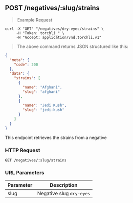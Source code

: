 ## POST /negatives/:slug/strains

> Example Request

```shell
curl -X "GET" "/negatives/dry-eyes/strains" \
     -H "Token: torchli_" \
     -H "Accept: application/vnd.torchli.v1"
```

> The above command returns JSON structured like this:

```json
{
  "meta": {
    "code": 200
  },
  "data": {
    "strains": [
      {
        "name": "Afghani",
        "slug": "afghani"
      },
      {
        "name": "Jedi Kush",
        "slug": "jedi-kush"
      }
    ]
  }
}
```

This endpoint retrieves the strains from a negative

### HTTP Request

`GET /negatives/:slug/strains`

### URL Parameters

Parameter | Description
--------- | -----------
slug | Negative slug `dry-eyes`
